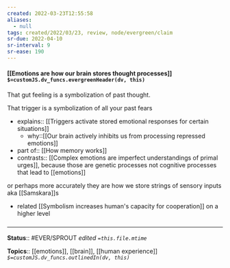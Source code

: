 ```yaml
---
created: 2022-03-23T12:55:58 
aliases:
  - null
tags: created/2022/03/23, review, node/evergreen/claim
sr-due: 2022-04-10
sr-interval: 9
sr-ease: 190
---
```


#### [[Emotions are how our brain stores thought processes]] `$=customJS.dv_funcs.evergreenHeader(dv, this)`

That gut feeling is a symbolization of past thought.

That trigger is a symbolization of all your past fears

- explains:: [[Triggers activate stored emotional responses for certain situations]]
	- why::[[Our brain actively inhibits us from processing repressed emotions]]
- part of:: [[How memory works]]
- contrasts:: [[Complex emotions are imperfect understandings of primal urges]], because those are genetic processes not cognitive processes that lead to [[emotions]]

or perhaps more accurately they are how we store strings of sensory inputs
aka [[Samskara]]s

- related [[Symbolism increases human's capacity for cooperation]] on a higher level


### <hr class="footnote"/>

**Status**:: #EVER/SPROUT
*edited `=this.file.mtime`*

**Topics**:: [[emotions]], [[brain]], [[human experience]]
*`$=customJS.dv_funcs.outlinedIn(dv, this)`*
